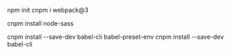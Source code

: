 npm init
cnpm i webpack@3

cnpm install node-sass

cnpm install --save-dev babel-cli babel-preset-env
cnpm install --save-dev babel-cli



